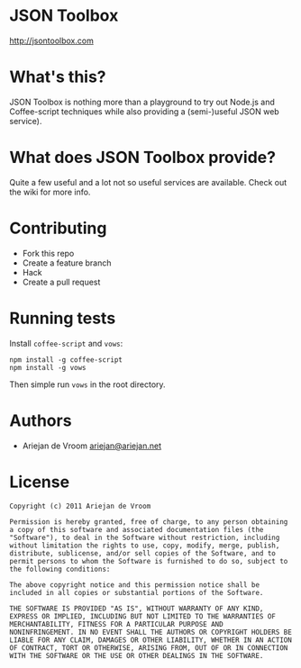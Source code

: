 # JSON Toolbox

http://jsontoolbox.com

# What's this?

JSON Toolbox is nothing more than a playground to try out Node.js and
Coffee-script techniques while also providing a (semi-)useful JSON web
service).

# What does JSON Toolbox provide?

Quite a few useful and a lot not so useful services are available. Check
out the wiki for more info.

# Contributing

 * Fork this repo
 * Create a feature branch
 * Hack
 * Create a pull request

# Running tests

Install `coffee-script` and `vows`:

    npm install -g coffee-script
    npm install -g vows

Then simple run `vows` in the root directory.

# Authors

 * Ariejan de Vroom <ariejan@ariejan.net>

# License

    Copyright (c) 2011 Ariejan de Vroom

    Permission is hereby granted, free of charge, to any person obtaining
    a copy of this software and associated documentation files (the
    "Software"), to deal in the Software without restriction, including
    without limitation the rights to use, copy, modify, merge, publish,
    distribute, sublicense, and/or sell copies of the Software, and to
    permit persons to whom the Software is furnished to do so, subject to
    the following conditions:

    The above copyright notice and this permission notice shall be
    included in all copies or substantial portions of the Software.

    THE SOFTWARE IS PROVIDED "AS IS", WITHOUT WARRANTY OF ANY KIND,
    EXPRESS OR IMPLIED, INCLUDING BUT NOT LIMITED TO THE WARRANTIES OF
    MERCHANTABILITY, FITNESS FOR A PARTICULAR PURPOSE AND
    NONINFRINGEMENT. IN NO EVENT SHALL THE AUTHORS OR COPYRIGHT HOLDERS BE
    LIABLE FOR ANY CLAIM, DAMAGES OR OTHER LIABILITY, WHETHER IN AN ACTION
    OF CONTRACT, TORT OR OTHERWISE, ARISING FROM, OUT OF OR IN CONNECTION
    WITH THE SOFTWARE OR THE USE OR OTHER DEALINGS IN THE SOFTWARE.


